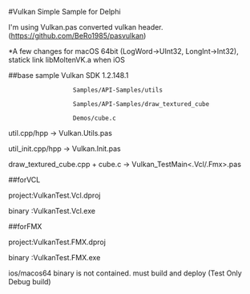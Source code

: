 #Vulkan Simple Sample for Delphi

I'm using Vulkan.pas  converted vulkan header. (https://github.com/BeRo1985/pasvulkan)

*A few changes for macOS 64bit (LogWord->UInt32, LongInt->Int32), statick link libMoltenVK.a when iOS

##base sample
Vulkan SDK 1.2.148.1

                      Samples/API-Samples/utils

                      Samples/API-Samples/draw_textured_cube
                      
                      Demos/cube.c

util.cpp/hpp -> Vulkan.Utils.pas

util_init.cpp/hpp -> Vulkan.Init.pas

draw_textured_cube.cpp + cube.c -> Vulkan_TestMain<.Vcl/.Fmx>.pas


##forVCL

 project:VulkanTest.Vcl.dproj
 
 binary :VulkanTest.Vcl.exe
 
##forFMX

 project:VulkanTest.FMX.dproj
 
 binary :VulkanTest.FMX.exe
 
 ios/macos64 binary is not contained. must build and deploy (Test Only Debug build)


